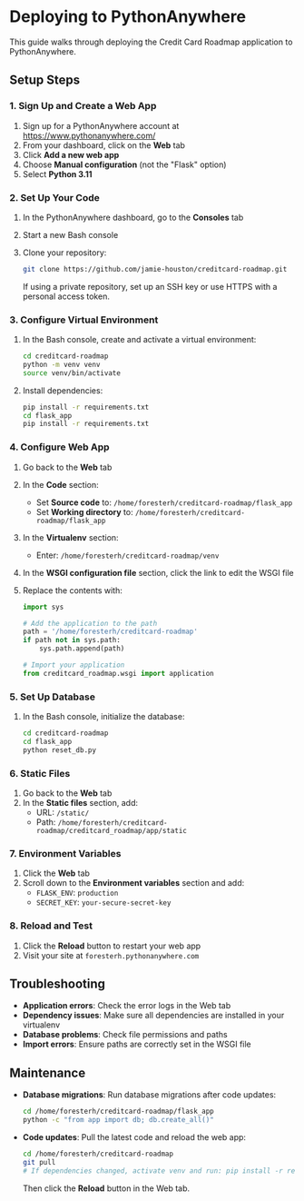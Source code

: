 # Deploying to PythonAnywhere

This guide walks through deploying the Credit Card Roadmap application to PythonAnywhere.

## Setup Steps

### 1. Sign Up and Create a Web App

1. Sign up for a PythonAnywhere account at https://www.pythonanywhere.com/
2. From your dashboard, click on the **Web** tab
3. Click **Add a new web app**
4. Choose **Manual configuration** (not the "Flask" option)
5. Select **Python 3.11**

### 2. Set Up Your Code

1. In the PythonAnywhere dashboard, go to the **Consoles** tab
2. Start a new Bash console
3. Clone your repository:
   ```bash
   git clone https://github.com/jamie-houston/creditcard-roadmap.git
   ```
   
   If using a private repository, set up an SSH key or use HTTPS with a personal access token.

### 3. Configure Virtual Environment

1. In the Bash console, create and activate a virtual environment:
   ```bash
   cd creditcard-roadmap
   python -m venv venv
   source venv/bin/activate
   ```

2. Install dependencies:
   ```bash
   pip install -r requirements.txt
   cd flask_app
   pip install -r requirements.txt
   ```

### 4. Configure Web App

1. Go back to the **Web** tab
2. In the **Code** section:
   - Set **Source code** to: `/home/foresterh/creditcard-roadmap/flask_app` 
   - Set **Working directory** to: `/home/foresterh/creditcard-roadmap/flask_app`

3. In the **Virtualenv** section:
   - Enter: `/home/foresterh/creditcard-roadmap/venv`

4. In the **WSGI configuration file** section, click the link to edit the WSGI file

5. Replace the contents with:
   ```python
   import sys
   
   # Add the application to the path
   path = '/home/foresterh/creditcard-roadmap'
   if path not in sys.path:
       sys.path.append(path)
   
   # Import your application
   from creditcard_roadmap.wsgi import application
   ```

### 5. Set Up Database

1. In the Bash console, initialize the database:
   ```bash
   cd creditcard-roadmap
   cd flask_app
   python reset_db.py
   ```

### 6. Static Files

1. Go back to the **Web** tab
2. In the **Static files** section, add:
   - URL: `/static/`
   - Path: `/home/foresterh/creditcard-roadmap/creditcard_roadmap/app/static`

### 7. Environment Variables

1. Click the **Web** tab
2. Scroll down to the **Environment variables** section and add:
   - `FLASK_ENV`: `production`
   - `SECRET_KEY`: `your-secure-secret-key`

### 8. Reload and Test

1. Click the **Reload** button to restart your web app
2. Visit your site at `foresterh.pythonanywhere.com`

## Troubleshooting

- **Application errors**: Check the error logs in the Web tab
- **Dependency issues**: Make sure all dependencies are installed in your virtualenv
- **Database problems**: Check file permissions and paths
- **Import errors**: Ensure paths are correctly set in the WSGI file

## Maintenance

- **Database migrations**: Run database migrations after code updates:
  ```bash
  cd /home/foresterh/creditcard-roadmap/flask_app
  python -c "from app import db; db.create_all()"
  ```
  
- **Code updates**: Pull the latest code and reload the web app:
  ```bash
  cd /home/foresterh/creditcard-roadmap
  git pull
  # If dependencies changed, activate venv and run: pip install -r requirements.txt
  ```
  Then click the **Reload** button in the Web tab. 